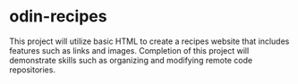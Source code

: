 # odin-recipes
This project will utilize basic HTML to create a recipes website that includes features such as links and images.
Completion of this project will demonstrate skills such as organizing and modifying remote code repositories.